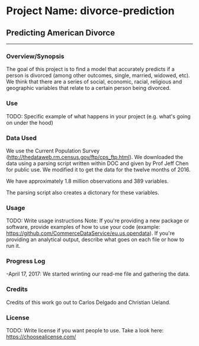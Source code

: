 # Project Name: divorce-prediction
## Predicting American Divorce
___

### Overview/Synopsis

The goal of this project is to find a model that accurately predicts if a person is divorced (among other outcomes, single, married, widowed, etc). We think that there are a series of social, economic, racial, religious and geographic variables that relate to a certain person being divorced.


### Use
TODO: Specific example of what happens in your project (e.g. what's going on under the hood)

### Data Used

We use the Current Population Survey (http://thedataweb.rm.census.gov/ftp/cps_ftp.html). We downloaded the data using a parsing script written within DOC and given by Prof Jeff Chen for public use. We modified it to get the data for the twelve months of 2016.

We have approximately 1.8 million observations and 389 variables.

The parsing script also creates a dictonary for these variables.

### Usage
TODO: Write usage instructions 
Note: If you're providing a new package or software, provide examples of how to use your code (example: https://github.com/CommerceDataService/eu.us.opendata). If you're providing an analytical output, describe what goes on each file or how to run it.


### Progress Log
-April 17, 2017: We started wrinting our read-me file and gathering the data.

### Credits

Credits of this work go out to Carlos Delgado and Christian Ueland.

### License

TODO: Write license if you want people to use. Take a look here:  https://choosealicense.com/
